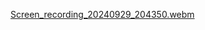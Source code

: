 
[Screen_recording_20240929_204350.webm](https://github.com/user-attachments/assets/cb93d2db-dc50-49a9-96b7-e26631b76874)
